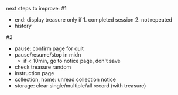 next steps to improve:
#1
- end: display treasure only if 1. completed session 2. not repeated
- history

#2
- pause: confirm page for quit
- pause/resume/stop in midn
    - if < 10min, go to notice page, don't save
- check treasure random
- instruction page
- collection, home: unread collection notice
- storage: clear single/multiple/all record (with treasure)